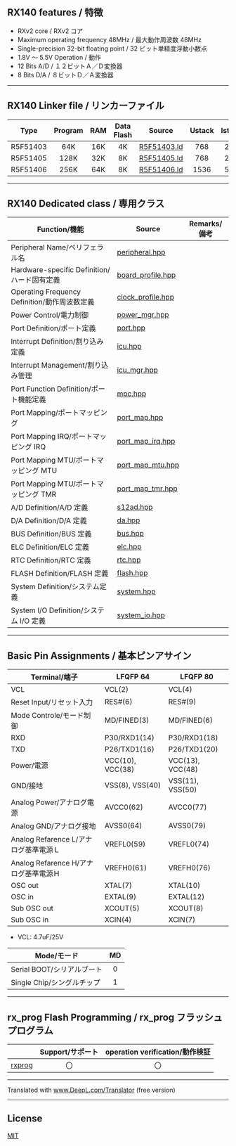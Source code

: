 
## RX140 features / 特徴

- RXv2 core / RXv2 コア
- Maximum operating frequency 48MHz / 最大動作周波数 48MHz
- Single-precision 32-bit floating point / 32 ビット単精度浮動小数点
- 1.8V ～ 5.5V Operation / 動作
- 12 Bits A/D / １２ビットＡ／Ｄ変換器
- 8 Bits D/A / ８ビットＤ／Ａ変換器

---

## RX140 Linker file / リンカーファイル

|Type|Program|RAM|Data Flash|Source|Ustack|Istack|
|---|:-:|:-:|:-:|---|:-:|:-:|
|R5F51403|64K|16K|4K|[R5F51403.ld](R5F51403.ld?ts=4)|768|256|
|R5F51405|128K|32K|8K|[R5F51405.ld](R5F51405.ld?ts=4)|768|256|
|R5F51406|256K|64K|8K|[R5F51406.ld](R5F51406.ld?ts=4)|1536|512|

---

## RX140 Dedicated class / 専用クラス

|Function/機能|Source|Remarks/備考|
|---|---|:-:|
|Peripheral Name/ペリフェラル名|[peripheral.hpp](peripheral.hpp?ts=4)||
|Hardware-specific Definition/ハード固有定義|[board_profile.hpp](board_profile.hpp?ts=4)||
|Operating Frequency Definition/動作周波数定義|[clock_profile.hpp](clock_profile.hpp?ts=4)||
|Power Control/電力制御|[power_mgr.hpp](power_mgr.hpp?ts=4)||
|Port Definition/ポート定義|[port.hpp](port.hpp?ts=4)||
|Interrupt Definition/割り込み定義|[icu.hpp](icu.hpp?ts=4)||
|Interrupt Management/割り込み管理|[icu_mgr.hpp](icu_mgr.hpp?ts=4)||
|Port Function Definition/ポート機能定義|[mpc.hpp](mpc.hpp?ts=4)||
|Port Mapping/ポートマッピング|[port_map.hpp](port_map.hpp?ts=4)||
|Port Mapping IRQ/ポートマッピング IRQ|[port_map_irq.hpp](port_map_irq.hpp?ts=4)||
|Port Mapping MTU/ポートマッピング MTU|[port_map_mtu.hpp](port_map_mtu.hpp?ts=4)||
|Port Mapping MTU/ポートマッピング TMR|[port_map_tmr.hpp](port_map_tmr.hpp?ts=4)||
|A/D Definition/A/D 定義|[s12ad.hpp](s12ad.hpp?ts=4)||
|D/A Definition/D/A 定義|[da.hpp](da.hpp?ts=4)||
|BUS Definition/BUS 定義|[bus.hpp](bus.hpp?ts=4)||
|ELC Definition/ELC 定義|[elc.hpp](elc.hpp?ts=4)||
|RTC Definition/RTC 定義|[rtc.hpp](rtc.hpp?ts=4)||
|FLASH Definition/FLASH 定義|[flash.hpp](flash.hpp?ts=4)||
|System Definition/システム定義|[system.hpp](system.hpp?ts=4)||
|System I/O Definition/システム I/O 定義|[system_io.hpp](system_io.hpp?ts=4)||

---

## Basic Pin Assignments / 基本ピンアサイン

|Terminal/端子|LFQFP 64|LFQFP 80|
|---|---|---|
|VCL|VCL(2)|VCL(4)|
|Reset Input/リセット入力|RES#(6)|RES#(9)|
|Mode Controle/モード制御|MD/FINED(3)|MD/FINED(6)|
|RXD|P30/RXD1(14)|P30/RXD1(18)|
|TXD|P26/TXD1(16)|P26/TXD1(20)|
|Power/電源|VCC(10), VCC(38)|VCC(13), VCC(48)|
|GND/接地|VSS(8), VSS(40)|VSS(11), VSS(50)|
|Analog Power/アナログ電源|AVCC0(62)|AVCC0(77)|
|Analog GND/アナログ接地|AVSS0(64)|AVSS0(79)|
|Analog Refarence L/アナログ基準電源Ｌ|VREFL0(59)|VREFL0(74)|
|Analog Refarence H/アナログ基準電源Ｈ|VREFH0(61)|VREFH0(76)|
|OSC out|XTAL(7)|XTAL(10)|
|OSC in|EXTAL(9)|EXTAL(12)|
|Sub OSC out|XCOUT(5)|XCOUT(8)|
|Sub OSC in|XCIN(4)|XCIN(7)|

- VCL: 4.7uF/25V

|Mode/モード|MD|
|---|:---:|
|Serial BOOT/シリアルブート|0|
|Single Chip/シングルチップ|1|

---

## rx_prog Flash Programming / rx_prog フラッシュプログラム

||Support/サポート|operation verification/動作検証|
|-|:-:|:-:|
|[rxprog](../rxprog)|〇|〇|

---

Translated with www.DeepL.com/Translator (free version)

---

## License

[MIT](../LICENSE)
